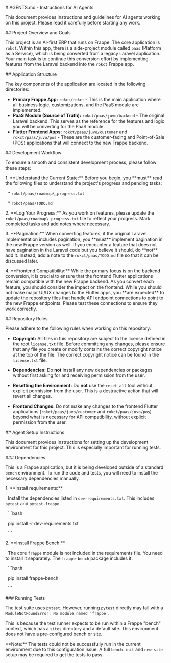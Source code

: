 \# AGENTS.md - Instructions for AI Agents



This document provides instructions and guidelines for AI agents working on this project. Please read it carefully before starting any work.



\## Project Overview and Goals

This project is an AI-first ERP that runs on Frappe. The core application is `rokct`. Within this app, there is a side-project module called `paas` (Platform as a Service), which is being converted from a legacy Laravel application. Your main task is to continue this conversion effort by implementing features from the Laravel backend into the `rokct` Frappe app.

\## Application Structure

The key components of the application are located in the following directories:

*   **Primary Frappe App:** `rokct/rokct` - This is the main application where all business logic, customizations, and the PaaS module are implemented.
*   **PaaS Module (Source of Truth):** `rokct/paas/juvo/backend` - The original Laravel backend. This serves as the reference for the features and logic you will be converting for the PaaS module.
*   **Flutter Frontend Apps:** `rokct/paas/juvo/customer` and `rokct/paas/juvo/pos` - These are the customer-facing and Point-of-Sale (POS) applications that will connect to the new Frappe backend.



\## Development Workflow



To ensure a smooth and consistent development process, please follow these steps:



1\.  \*\*Understand the Current State:\*\* Before you begin, you \*\*must\*\* read the following files to understand the project's progress and pending tasks:

&nbsp;   \*   `rokct/paas/roadmap\_progress.txt`

&nbsp;   \*   `rokct/paas/TODO.md`



2\.  \*\*Log Your Progress:\*\* As you work on features, please update the `rokct/paas/roadmap\_progress.txt` file to reflect your progress. Mark completed tasks and add notes where necessary.



3\.  \*\*Pagination:\*\* When converting features, if the original Laravel implementation includes pagination, you \*\*must\*\* implement pagination in the new Frappe version as well. If you encounter a feature that does not have pagination in the Laravel code but you believe it should, do \*\*not\*\* add it. Instead, add a note to the `rokct/paas/TODO.md` file so that it can be discussed later.



4\.  \*\*Frontend Compatibility:\*\* While the primary focus is on the backend conversion, it is crucial to ensure that the frontend Flutter applications remain compatible with the new Frappe backend. As you convert each feature, you should consider the impact on the frontend. While you should not make major UI/UX changes to the Flutter apps, you \*\*are expected\*\* to update the repository files that handle API endpoint connections to point to the new Frappe endpoints. Please test these connections to ensure they work correctly.



\## Repository Rules

Please adhere to the following rules when working on this repository:

*   **Copyright:** All files in this repository are subject to the license defined in the root `license.txt` file. Before committing any changes, please ensure that any file you create or modify contains the correct copyright notice at the top of the file. The correct copyright notice can be found in the `license.txt` file.

*   **Dependencies:** Do **not** install any new dependencies or packages without first asking for and receiving permission from the user.

*   **Resetting the Environment:** Do **not** use the `reset_all` tool without explicit permission from the user. This is a destructive action that will revert all changes.

*   **Frontend Changes:** Do not make any changes to the frontend Flutter applications (`rokct/paas/juvo/customer` and `rokct/paas/juvo/pos`) beyond what is necessary for API compatibility, without explicit permission from the user.



\## Agent Setup Instructions



This document provides instructions for setting up the development environment for this project. This is especially important for running tests.



\### Dependencies



This is a Frappe application, but it is being developed outside of a standard `bench` environment. To run the code and tests, you will need to install the necessary dependencies manually.



1\.  \*\*Install requirements:\*\*

&nbsp;   Install the dependencies listed in `dev-requirements.txt`. This includes `pytest` and `pytest-frappe`.

&nbsp;   ```bash

&nbsp;   pip install -r dev-requirements.txt

&nbsp;   ```



2\.  \*\*Install Frappe Bench:\*\*

&nbsp;   The core `frappe` module is not included in the requirements file. You need to install it separately. The `frappe-bench` package includes it.

&nbsp;   ```bash

&nbsp;   pip install frappe-bench

&nbsp;   ```



\### Running Tests



The test suite uses `pytest`. However, running `pytest` directly may fail with a `ModuleNotFoundError: No module named 'frappe'`.



This is because the test runner expects to be run within a Frappe "bench" context, which has a `sites` directory and a default site. This environment does not have a pre-configured bench or site.



\*\*Note:\*\* The tests could not be successfully run in the current environment due to this configuration issue. A full `bench init` and `new-site` setup may be required to get the tests to pass.



